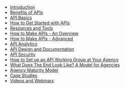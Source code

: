 * [Introduction](https://github.com/18F/API-All-the-X/blob/master/education/introduction.md)
* [Benefits of APIs]()
* [API Basics]()
* [How to Get Started with APIs](https://github.com/18F/API-All-the-X/blob/master/education/how_to_get_started_with_apis.md)
* [Resources and Tools]()
* [How to Make APIs - An Overview]()
* [How to Make APIs - Advanced](https://github.com/18F/API-All-the-X/blob/master/education/how_to_make_APIs-advanced.md)
* [API Analytics]()
* [API Design and Documentation]()
* [API Security]()
* [How to Set up an API Working Group at Your Agency]()
* [What Does The End Look Like?  A Model for Agencies]()
* [Agency Maturity Model]()
* [Case Studies](https://github.com/18F/API-All-the-X/tree/master/education/case_studies)
* [Videos and Webinars](https://github.com/18F/API-All-the-X/tree/master/education)
